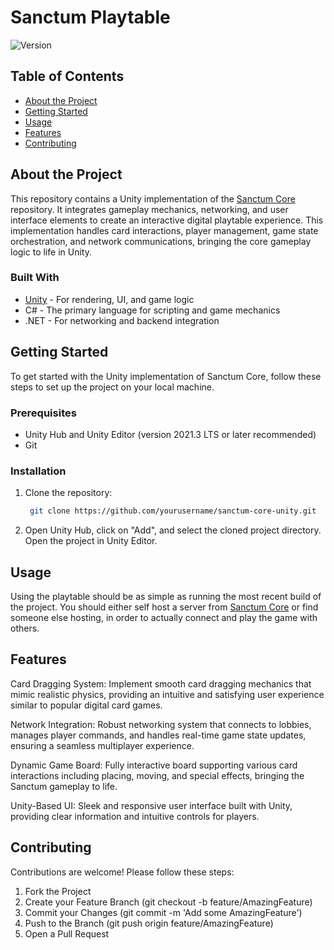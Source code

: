 # Sanctum Playtable

![Version](https://img.shields.io/badge/version-1.0.0-blue)

## Table of Contents
- [About the Project](#about-the-project)
- [Getting Started](#getting-started)
- [Usage](#usage)
- [Features](#features)
- [Contributing](#contributing)

## About the Project

This repository contains a Unity implementation of the [Sanctum Core](https://github.com/Foulgaze/Sanctum-Core)  repository. It integrates gameplay mechanics, networking, and user interface elements to create an interactive digital playtable experience. This implementation handles card interactions, player management, game state orchestration, and network communications, bringing the core gameplay logic to life in Unity.

### Built With

- [Unity](https://unity.com/) - For rendering, UI, and game logic
- C# - The primary language for scripting and game mechanics
- .NET - For networking and backend integration

## Getting Started

To get started with the Unity implementation of Sanctum Core, follow these steps to set up the project on your local machine.

### Prerequisites

- Unity Hub and Unity Editor (version 2021.3 LTS or later recommended)
- Git

### Installation

1. Clone the repository:
   ```sh
	git clone https://github.com/yourusername/sanctum-core-unity.git
   ```
2. Open Unity Hub, click on "Add", and select the cloned project directory.
Open the project in Unity Editor.

## Usage
Using the playtable should be as simple as running the most recent build of the project. You should either self host a server from [Sanctum Core](https://github.com/Foulgaze/Sanctum-Core) or find someone else hosting, in order to actually connect and play the game with others. 

## Features

Card Dragging System: Implement smooth card dragging mechanics that mimic realistic physics, providing an intuitive and satisfying user experience similar to popular digital card games.

Network Integration: Robust networking system that connects to lobbies, manages player commands, and handles real-time game state updates, ensuring a seamless multiplayer experience.

Dynamic Game Board: Fully interactive board supporting various card interactions including placing, moving, and special effects, bringing the Sanctum gameplay to life.

Unity-Based UI: Sleek and responsive user interface built with Unity, providing clear information and intuitive controls for players.

## Contributing
Contributions are welcome! Please follow these steps:

1. Fork the Project
2. Create your Feature Branch (git checkout -b feature/AmazingFeature)
3. Commit your Changes (git commit -m 'Add some AmazingFeature')
4. Push to the Branch (git push origin feature/AmazingFeature)
5. Open a Pull Request
